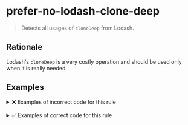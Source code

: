 # prefer-no-lodash-clone-deep

> Detects all usages of `cloneDeep` from Lodash.

## Rationale

Lodash's `cloneDeep` is a very costly operation and should be used only when it is really needed.

## Examples

<details>
<summary>❌ Examples of incorrect code for this rule</summary>

```ts
import { cloneDeep } from 'lodash-es';

const clone = cloneDeep(orig);
```

</details>

<br />

<details>
<summary>✅ Examples of correct code for this rule</summary>

```ts
type T = {
  prop: string;
  arr: { x: number; y: number }[];
};

const shallowClone: T = { ...orig };
const deepClone: T = { ...orig, arr: orig.arr.map((item) => ({ ...item })) };
```

```ts
import { cloneDeep } from './utils';

const clone = cloneDeep(orig);
```

</details>
